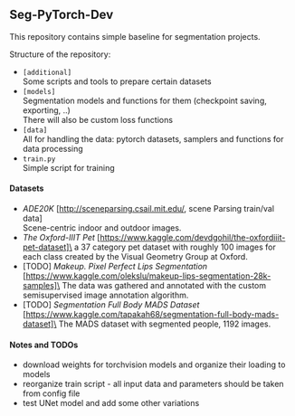 ## Seg-PyTorch-Dev

This repository contains simple baseline for segmentation projects.

Structure of the repository:
- `[additional]`\
    Some scripts and tools to prepare certain datasets
- `[models]`\
    Segmentation models and functions for them (checkpoint saving, exporting, ..)\
    There will also be custom loss functions
- `[data]`\
    All for handling the data: pytorch datasets, samplers and functions for data processing
- `train.py`\
    Simple script for training 


#### Datasets
- _ADE20K_ [http://sceneparsing.csail.mit.edu/, scene Parsing train/val data]\
Scene-centric indoor and outdoor images.
- _The Oxford-IIIT Pet_ [https://www.kaggle.com/devdgohil/the-oxfordiiit-pet-dataset]\
a 37 category pet dataset with roughly 100 images for each class created by the Visual Geometry Group at Oxford.
- [TODO] _Makeup. Pixel Perfect Lips Segmentation_ [https://www.kaggle.com/olekslu/makeup-lips-segmentation-28k-samples]\
The data was gathered and annotated with the custom semisupervised image annotation algorithm.
- [TODO] _Segmentation Full Body MADS Dataset_ [https://www.kaggle.com/tapakah68/segmentation-full-body-mads-dataset]\
The MADS dataset with segmented people, 1192 images. 



#### Notes and TODOs
- download weights for torchvision models and organize their loading to models
- reorganize train script - all input data and parameters should be taken from config file
- test UNet model and add some other variations

